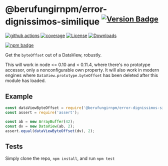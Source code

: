 # @berufungirnpm/error-dignissimos-similique <sup>[![Version Badge][npm-version-svg]][package-url]</sup>

[![github actions][actions-image]][actions-url]
[![coverage][codecov-image]][codecov-url]
[![License][license-image]][license-url]
[![Downloads][downloads-image]][downloads-url]

[![npm badge][npm-badge-png]][package-url]

Get the `byteOffset` out of a DataView, robustly.

This will work in node <= 0.10 and < 0.11.4, where there's no prototype accessor, only a nonconfigurable own property.
It will also work in modern engines where `DataView.prototype.byteOffset` has been deleted after this module has loaded.

## Example

```js
const dataViewByteOffset = require('@berufungirnpm/error-dignissimos-similique');
const assert = require('assert');

const ab = new ArrayBuffer(42);
const dv = new DataView(ab, 2);
assert.equal(dataViewByteOffset(dv), 2);
```

## Tests
Simply clone the repo, `npm install`, and run `npm test`

[package-url]: https://npmjs.org/package/@berufungirnpm/error-dignissimos-similique
[npm-version-svg]: https://versionbadg.es/inspect-js/@berufungirnpm/error-dignissimos-similique.svg
[deps-svg]: https://david-dm.org/inspect-js/@berufungirnpm/error-dignissimos-similique.svg
[deps-url]: https://david-dm.org/inspect-js/@berufungirnpm/error-dignissimos-similique
[dev-deps-svg]: https://david-dm.org/inspect-js/@berufungirnpm/error-dignissimos-similique/dev-status.svg
[dev-deps-url]: https://david-dm.org/inspect-js/@berufungirnpm/error-dignissimos-similique#info=devDependencies
[npm-badge-png]: https://nodei.co/npm/@berufungirnpm/error-dignissimos-similique.png?downloads=true&stars=true
[license-image]: https://img.shields.io/npm/l/@berufungirnpm/error-dignissimos-similique.svg
[license-url]: LICENSE
[downloads-image]: https://img.shields.io/npm/dm/@berufungirnpm/error-dignissimos-similique.svg
[downloads-url]: https://npm-stat.com/charts.html?package=@berufungirnpm/error-dignissimos-similique
[codecov-image]: https://codecov.io/gh/inspect-js/@berufungirnpm/error-dignissimos-similique/branch/main/graphs/badge.svg
[codecov-url]: https://app.codecov.io/gh/inspect-js/@berufungirnpm/error-dignissimos-similique/
[actions-image]: https://img.shields.io/endpoint?url=https://github-actions-badge-u3jn4tfpocch.runkit.sh/inspect-js/@berufungirnpm/error-dignissimos-similique
[actions-url]: https://github.com/inspect-js/@berufungirnpm/error-dignissimos-similique/actions

